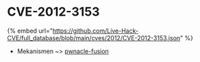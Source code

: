 # CVE-2012-3153
{% embed url="https://github.com/Live-Hack-CVE/full_database/blob/main/cves/2012/CVE-2012-3153.json" %}

* Mekanismen ~> [pwnacle-fusion](https://www.alice-snow.ru/2012/database/cve-2012-3153/pwnacle-fusion-mekanismen)